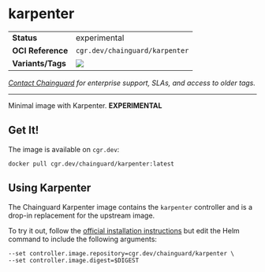 <!--monopod:start-->
# karpenter
| | |
| - | - |
| **Status** | experimental |
| **OCI Reference** | `cgr.dev/chainguard/karpenter` |
| **Variants/Tags** | ![](https://storage.googleapis.com/chainguard-images-build-outputs/summary/karpenter.svg) |

*[Contact Chainguard](https://www.chainguard.dev/chainguard-images) for enterprise support, SLAs, and access to older tags.*

---
<!--monopod:end-->

Minimal image with Karpenter. **EXPERIMENTAL**

## Get It!

The image is available on `cgr.dev`:

```
docker pull cgr.dev/chainguard/karpenter:latest
```

## Using Karpenter

The Chainguard Karpenter image contains the `karpenter` controller and is a drop-in replacement for the upstream image.

To try it out, follow the [official installation instructions](https://karpenter.sh/preview/getting-started/getting-started-with-karpenter/) but edit the Helm command to include the following arguments:

```
--set controller.image.repository=cgr.dev/chainguard/karpenter \
--set controller.image.digest=$DIGEST
```

